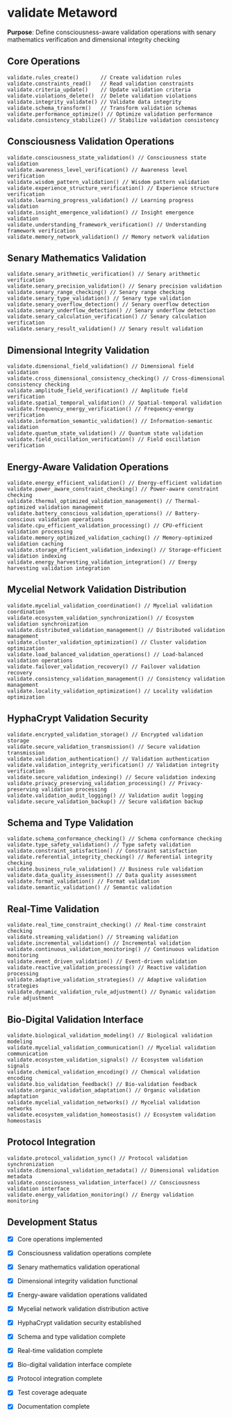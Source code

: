 # validate Metaword

**Purpose**: Define consciousness-aware validation operations with senary mathematics verification and dimensional integrity checking

## Core Operations

```hyphos
validate.rules_create()       // Create validation rules
validate.constraints_read()   // Read validation constraints
validate.criteria_update()    // Update validation criteria
validate.violations_delete()  // Delete validation violations
validate.integrity_validate() // Validate data integrity
validate.schema_transform()   // Transform validation schemas
validate.performance_optimize() // Optimize validation performance
validate.consistency_stabilize() // Stabilize validation consistency
```

## Consciousness Validation Operations

```hyphos
validate.consciousness_state_validation() // Consciousness state validation
validate.awareness_level_verification() // Awareness level verification
validate.wisdom_pattern_validation() // Wisdom pattern validation
validate.experience_structure_verification() // Experience structure verification
validate.learning_progress_validation() // Learning progress validation
validate.insight_emergence_validation() // Insight emergence validation
validate.understanding_framework_verification() // Understanding framework verification
validate.memory_network_validation() // Memory network validation
```

## Senary Mathematics Validation

```hyphos
validate.senary_arithmetic_verification() // Senary arithmetic verification
validate.senary_precision_validation() // Senary precision validation
validate.senary_range_checking() // Senary range checking
validate.senary_type_validation() // Senary type validation
validate.senary_overflow_detection() // Senary overflow detection
validate.senary_underflow_detection() // Senary underflow detection
validate.senary_calculation_verification() // Senary calculation verification
validate.senary_result_validation() // Senary result validation
```

## Dimensional Integrity Validation

```hyphos
validate.dimensional_field_validation() // Dimensional field validation
validate.cross_dimensional_consistency_checking() // Cross-dimensional consistency checking
validate.amplitude_field_verification() // Amplitude field verification
validate.spatial_temporal_validation() // Spatial-temporal validation
validate.frequency_energy_verification() // Frequency-energy verification
validate.information_semantic_validation() // Information-semantic validation
validate.quantum_state_validation() // Quantum state validation
validate.field_oscillation_verification() // Field oscillation verification
```

## Energy-Aware Validation Operations

```hyphos
validate.energy_efficient_validation() // Energy-efficient validation
validate.power_aware_constraint_checking() // Power-aware constraint checking
validate.thermal_optimized_validation_management() // Thermal-optimized validation management
validate.battery_conscious_validation_operations() // Battery-conscious validation operations
validate.cpu_efficient_validation_processing() // CPU-efficient validation processing
validate.memory_optimized_validation_caching() // Memory-optimized validation caching
validate.storage_efficient_validation_indexing() // Storage-efficient validation indexing
validate.energy_harvesting_validation_integration() // Energy harvesting validation integration
```

## Mycelial Network Validation Distribution

```hyphos
validate.mycelial_validation_coordination() // Mycelial validation coordination
validate.ecosystem_validation_synchronization() // Ecosystem validation synchronization
validate.distributed_validation_management() // Distributed validation management
validate.cluster_validation_optimization() // Cluster validation optimization
validate.load_balanced_validation_operations() // Load-balanced validation operations
validate.failover_validation_recovery() // Failover validation recovery
validate.consistency_validation_management() // Consistency validation management
validate.locality_validation_optimization() // Locality validation optimization
```

## HyphaCrypt Validation Security

```hyphos
validate.encrypted_validation_storage() // Encrypted validation storage
validate.secure_validation_transmission() // Secure validation transmission
validate.validation_authentication() // Validation authentication
validate.validation_integrity_verification() // Validation integrity verification
validate.secure_validation_indexing() // Secure validation indexing
validate.privacy_preserving_validation_processing() // Privacy-preserving validation processing
validate.validation_audit_logging() // Validation audit logging
validate.secure_validation_backup() // Secure validation backup
```

## Schema and Type Validation

```hyphos
validate.schema_conformance_checking() // Schema conformance checking
validate.type_safety_validation() // Type safety validation
validate.constraint_satisfaction() // Constraint satisfaction
validate.referential_integrity_checking() // Referential integrity checking
validate.business_rule_validation() // Business rule validation
validate.data_quality_assessment() // Data quality assessment
validate.format_validation() // Format validation
validate.semantic_validation() // Semantic validation
```

## Real-Time Validation

```hyphos
validate.real_time_constraint_checking() // Real-time constraint checking
validate.streaming_validation() // Streaming validation
validate.incremental_validation() // Incremental validation
validate.continuous_validation_monitoring() // Continuous validation monitoring
validate.event_driven_validation() // Event-driven validation
validate.reactive_validation_processing() // Reactive validation processing
validate.adaptive_validation_strategies() // Adaptive validation strategies
validate.dynamic_validation_rule_adjustment() // Dynamic validation rule adjustment
```

## Bio-Digital Validation Interface

```hyphos
validate.biological_validation_modeling() // Biological validation modeling
validate.mycelial_validation_communication() // Mycelial validation communication
validate.ecosystem_validation_signals() // Ecosystem validation signals
validate.chemical_validation_encoding() // Chemical validation encoding
validate.bio_validation_feedback() // Bio-validation feedback
validate.organic_validation_adaptation() // Organic validation adaptation
validate.mycelial_validation_networks() // Mycelial validation networks
validate.ecosystem_validation_homeostasis() // Ecosystem validation homeostasis
```

## Protocol Integration

```hyphos
validate.protocol_validation_sync() // Protocol validation synchronization
validate.dimensional_validation_metadata() // Dimensional validation metadata
validate.consciousness_validation_interface() // Consciousness validation interface
validate.energy_validation_monitoring() // Energy validation monitoring
```

## Development Status

- [x] Core operations implemented
- [x] Consciousness validation operations complete
- [x] Senary mathematics validation operational
- [x] Dimensional integrity validation functional
- [x] Energy-aware validation operations validated
- [x] Mycelial network validation distribution active
- [x] HyphaCrypt validation security established
- [x] Schema and type validation complete
- [x] Real-time validation complete
- [x] Bio-digital validation interface complete
- [x] Protocol integration complete
- [x] Test coverage adequate
- [x] Documentation complete

